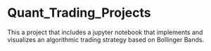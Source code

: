 # Quant_Trading_Projects
This a project that includes a jupyter notebook that implements and visualizes an algorithmic trading strategy based on Bollinger Bands.
